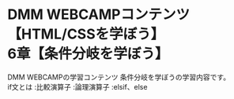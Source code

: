 # DMM WEBCAMPコンテンツ【HTML/CSSを学ぼう】<br>6章【条件分岐を学ぼう】</br>
DMM WEBCAMPの学習コンテンツ 条件分岐を学ぼうの学習内容です。
<br>if文とは
:比較演算子
:論理演算子
:elsif、else</br>
